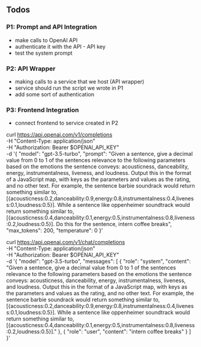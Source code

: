 ## Todos

### P1: Prompt and API Integration
* make calls to OpenAI API
* authenticate it with the API - API key
* test the system prompt

### P2: API Wrapper
* making calls to a service that we host (API wrapper)
* service should run the script we wrote in P1
* add some sort of authentication

### P3: Frontend Integration
* connect frontend to service created in P2

curl https://api.openai.com/v1/completions \
  -H "Content-Type: application/json" \
  -H "Authorization: Bearer $OPENAI_API_KEY" \
  -d '{
    "model": "gpt-3.5-turbo",
    "prompt": "Given a sentence, give a decimal value from 0 to 1 of the sentences relevance to the following parameters based on the emotions the sentence conveys: acousticness, danceability, energy, instrumentalness, liveness, and loudness. Output this in the format of a JavaScript map, with keys as the parameters and values as the rating, and no other text. For example, the sentence barbie soundrack would return something similar to, [{acousticness:0.2,danceability:0.9,energy:0.8,instrumentalness:0.4,liveness:0.1,loudness:0.5}]. While a sentence like oppenheimer soundtrack would return something similar to, [{acousticness:0.4,danceability:0.1,energy:0.5,instrumentalness:0.8,liveness:0.2,loudness:0.5}]. Do this for the sentence, intern coffee breaks",
    "max_tokens": 200,
    "temperature": 0
  }'


curl https://api.openai.com/v1/chat/completions \
  -H "Content-Type: application/json" \
  -H "Authorization: Bearer $OPENAI_API_KEY" \
  -d '{
    "model": "gpt-3.5-turbo",
    "messages": [
      {
        "role": "system",
        "content": "Given a sentence, give a decimal value from 0 to 1 of the sentences relevance to the following parameters based on the emotions the sentence conveys: acousticness, danceability, energy, instrumentalness, liveness, and loudness. Output this in the format of a JavaScript map, with keys as the parameters and values as the rating, and no other text. For example, the sentence barbie soundrack would return something similar to, [{acousticness:0.2,danceability:0.9,energy:0.8,instrumentalness:0.4,liveness:0.1,loudness:0.5}]. While a sentence like oppenheimer soundtrack would return something similar to, [{acousticness:0.4,danceability:0.1,energy:0.5,instrumentalness:0.8,liveness:0.2,loudness:0.5}]."
      },
      {
        "role": "user",
        "content": "intern coffee breaks"
      }
    ]
  }'
